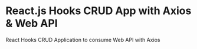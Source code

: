 # React.js Hooks CRUD App with Axios & Web API
React Hooks CRUD Application to consume Web API with Axios
